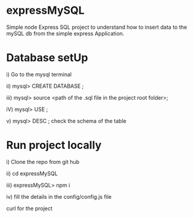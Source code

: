 # expressMySQL

Simple node Express SQL project to understand how to insert data to the mySQL db from the simple express Application.

# Database setUp

i) Go to the mysql terminal

ii) mysql> CREATE DATABASE <database name>;
  
iii) mysql> source <path of the .sql file in the project root folder>;
  
iV) mysql> USE <database name>;
  
v) mysql> DESC <table name>; check the schema of the table

# Run project locally

i) Clone the repo from git hub

ii) cd expressMySQL

iii) expressMySQL> npm i

iv) fill the details in the config/config.js file

curl for the project
